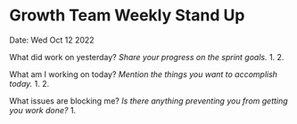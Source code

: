 # **Growth Team Weekly Stand Up**
Date: Wed Oct 12 2022

What did work on yesterday? 
_Share your progress on the sprint goals._
1. 
2. 

What am I working on today? 
_Mention the things you want to accomplish today._
1. 
2. 

What issues are blocking me? 
_Is there anything preventing you from getting you work done?_
1. 

